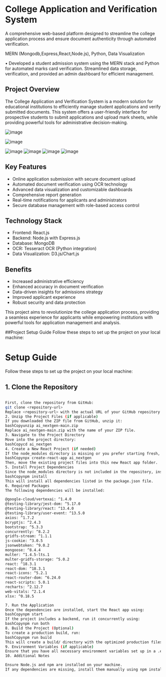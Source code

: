# College Application and Verification System

A comprehensive web-based platform designed to streamline the college application process and ensure document authenticity through automated verification.

MERN (Mongodb,Express,React,Node.js), Python, Data Visualization

• Developed a student admission system using the MERN stack and Python for automated marks card verification.
Streamlined data storage, verification, and provided an admin dashboard for efficient management.

## Project Overview

The College Application and Verification System is a modern solution for educational institutions to efficiently manage student applications and verify submitted documents. This system offers a user-friendly interface for prospective students to submit applications and upload mark sheets, while providing powerful tools for administrative decision-making.


![image](https://github.com/user-attachments/assets/08b11b1a-4b72-415e-819c-00ce216ca84e)


![image](https://github.com/user-attachments/assets/d62c798c-75b3-4a4e-ab2f-75b16c23d7d1)

![image](https://github.com/user-attachments/assets/cbcdb6e4-0081-4665-a7fb-4fdd7ed7d1ba)
![image](https://github.com/user-attachments/assets/f7ad8e26-4cd3-4ecd-8c78-c9d6f5e902d0)
![image](https://github.com/user-attachments/assets/212bf484-5abf-4078-ada0-9e366806ae62)
![image](https://github.com/user-attachments/assets/c47a9ec1-7e0b-40e4-9204-d5e47ce9c8bf)





  

## Key Features

- Online application submission with secure document upload
- Automated document verification using OCR technology
- Advanced data visualization and customizable dashboards
- Comprehensive report generation
- Real-time notifications for applicants and administrators
- Secure database management with role-based access control

## Technology Stack

- Frontend: React.js
- Backend: Node.js with Express.js
- Database: MongoDB
- OCR: Tesseract OCR (Python integration)
- Data Visualization: D3.js/Chart.js


## Benefits

- Increased administrative efficiency
- Enhanced accuracy in document verification
- Data-driven insights for admissions strategy
- Improved applicant experience
- Robust security and data protection

This project aims to revolutionize the college application process, providing a seamless experience for applicants while empowering institutions with powerful tools for application management and analysis.


##Project Setup Guide
Follow these steps to set up the project on your local machine:

# Setup Guide

Follow these steps to set up the project on your local machine:

## 1. Clone the Repository



```bash

First, clone the repository from GitHub:
git clone <repository-url>
Replace <repository-url> with the actual URL of your GitHub repository.
2. Unzip the Project Files (if applicable)
If you downloaded the ZIP file from GitHub, unzip it:
bashCopyunzip ai_nextgen-main.zip
Replace ai_nextgen-main.zip with the name of your ZIP file.
3. Navigate to the Project Directory
Move into the project directory:
bashCopycd ai_nextgen
4. Create a New React Project (if needed)
If the node_modules directory is missing or you prefer starting fresh, create a new React app (optional, if necessary):
bashCopynpx create-react-app ai_nextgen
Then, move the existing project files into this new React app folder.
5. Install Project Dependencies
Since the node_modules directory is not included in the repository, install all the required dependencies by running:
bashCopynpm install
This will install all dependencies listed in the package.json file.
6. Required Packages
The following dependencies will be installed:

@google-cloud/vertexai: ^1.4.0
@testing-library/jest-dom: ^5.17.0
@testing-library/react: ^13.4.0
@testing-library/user-event: ^13.5.0
axios: ^1.7.2
bcryptjs: ^2.4.3
bootstrap: ^5.3.3
concurrently: ^8.2.2
gridfs-stream: ^1.1.1
js-cookie: ^3.0.5
jsonwebtoken: ^9.0.2
mongoose: ^8.4.4
multer: ^1.4.5-lts.1
multer-gridfs-storage: ^5.0.2
react: ^18.3.1
react-dom: ^18.3.1
react-icons: ^5.2.1
react-router-dom: ^6.24.0
react-scripts: 5.0.1
recharts: ^2.12.7
web-vitals: ^2.1.4
xlsx: ^0.18.5

7. Run the Application
Once the dependencies are installed, start the React app using:
bashCopynpm start
If the project includes a backend, run it concurrently using:
bashCopynpm run both
8. Build the Project (Optional)
To create a production build, run:
bashCopynpm run build
This will create a build/ directory with the optimized production files.
9. Environment Variables (if applicable)
Ensure that you have all necessary environment variables set up in a .env file in the root directory. Check the code or documentation for the required variables.
10. Additional Notes

Ensure Node.js and npm are installed on your machine.
If any dependencies are missing, install them manually using npm install <package-name>.
